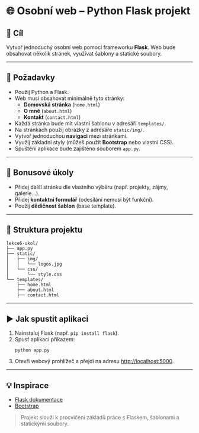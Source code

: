 # 🌐 Osobní web – Python Flask projekt

## 🎯 Cíl
Vytvoř jednoduchý osobní web pomocí frameworku **Flask**. Web bude obsahovat několik stránek, využívat šablony a statické soubory.

---

## 🔧 Požadavky
- Použij Python a Flask.
- Web musí obsahovat minimálně tyto stránky:
  - **Domovská stránka** (`home.html`)
  - **O mně** (`about.html`)
  - **Kontakt** (`contact.html`)
- Každá stránka bude mít vlastní šablonu v adresáři `templates/`.
- Na stránkách použij obrázky z adresáře `static/img/`.
- Vytvoř jednoduchou **navigaci** mezi stránkami.
- Využij základní styly (můžeš použít **Bootstrap** nebo vlastní CSS).
- Spuštění aplikace bude zajištěno souborem `app.py`.

---

## 🌟 Bonusové úkoly
- Přidej další stránku dle vlastního výběru (např. projekty, zájmy, galerie...).
- Přidej **kontaktní formulář** (odesílání nemusí být funkční).
- Použij **dědičnost šablon** (base template).

---

## 📁 Struktura projektu

```
lekce6-ukol/
├── app.py
├── static/
│   ├── img/
│   │   └── logos.jpg
│   └── css/
│       └── style.css
└── templates/
    ├── home.html
    ├── about.html
    ├── contact.html
```

---

## ▶️ Jak spustit aplikaci

1. Nainstaluj Flask (např. `pip install flask`).
2. Spusť aplikaci příkazem:
   ```
   python app.py
   ```
3. Otevři webový prohlížeč a přejdi na adresu [http://localhost:5000](http://localhost:5000).

---

## 💡 Inspirace

- [Flask dokumentace](https://flask.palletsprojects.com/)
- [Bootstrap](https://getbootstrap.com/)

> Projekt slouží k procvičení základů práce s Flaskem, šablonami a statickými soubory.